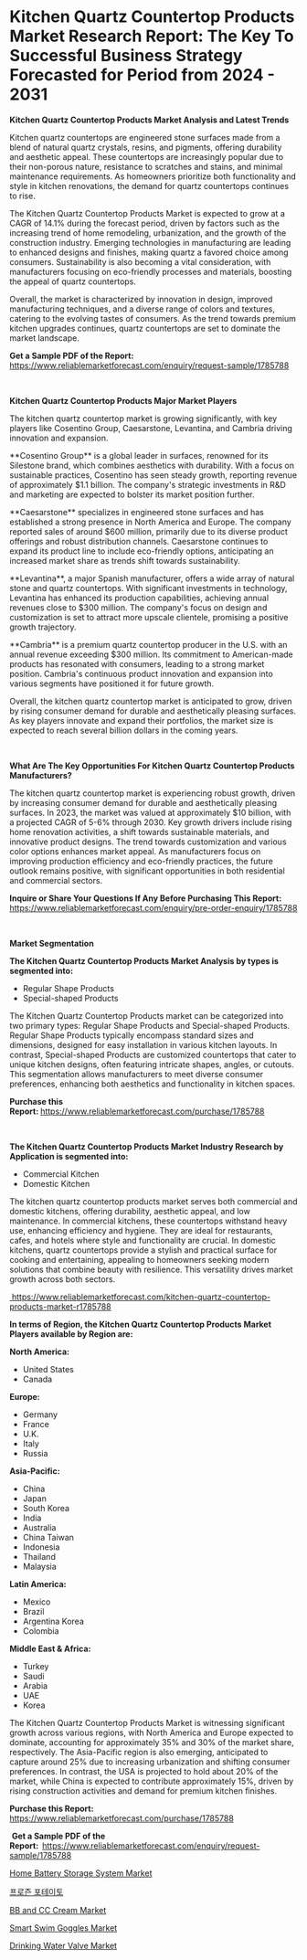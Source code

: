 <p><h1>Kitchen Quartz Countertop Products Market Research Report: The Key To Successful Business Strategy Forecasted for Period from 2024 - 2031</h1></p><p><strong>Kitchen Quartz Countertop Products Market Analysis and Latest Trends</strong></p>
<p><p>Kitchen quartz countertops are engineered stone surfaces made from a blend of natural quartz crystals, resins, and pigments, offering durability and aesthetic appeal. These countertops are increasingly popular due to their non-porous nature, resistance to scratches and stains, and minimal maintenance requirements. As homeowners prioritize both functionality and style in kitchen renovations, the demand for quartz countertops continues to rise.</p><p>The Kitchen Quartz Countertop Products Market is expected to grow at a CAGR of 14.1% during the forecast period, driven by factors such as the increasing trend of home remodeling, urbanization, and the growth of the construction industry. Emerging technologies in manufacturing are leading to enhanced designs and finishes, making quartz a favored choice among consumers. Sustainability is also becoming a vital consideration, with manufacturers focusing on eco-friendly processes and materials, boosting the appeal of quartz countertops.</p><p>Overall, the market is characterized by innovation in design, improved manufacturing techniques, and a diverse range of colors and textures, catering to the evolving tastes of consumers. As the trend towards premium kitchen upgrades continues, quartz countertops are set to dominate the market landscape.</p></p>
<p><strong>Get a Sample PDF of the Report:&nbsp;</strong> <a href="https://www.reliablemarketforecast.com/enquiry/request-sample/1785788?utm_campaign=1840&utm_medium=2&utm_source=Github&utm_content=ia&utm_term=19122024&utm_id=kitchen-quartz-countertop-products">https://www.reliablemarketforecast.com/enquiry/request-sample/1785788</a></p>
<p>&nbsp;</p>
<p><strong>Kitchen Quartz Countertop Products Major Market Players</strong></p>
<p><p>The kitchen quartz countertop market is growing significantly, with key players like Cosentino Group, Caesarstone, Levantina, and Cambria driving innovation and expansion. </p><p>**Cosentino Group** is a global leader in surfaces, renowned for its Silestone brand, which combines aesthetics with durability. With a focus on sustainable practices, Cosentino has seen steady growth, reporting revenue of approximately $1.1 billion. The company's strategic investments in R&D and marketing are expected to bolster its market position further.</p><p>**Caesarstone** specializes in engineered stone surfaces and has established a strong presence in North America and Europe. The company reported sales of around $600 million, primarily due to its diverse product offerings and robust distribution channels. Caesarstone continues to expand its product line to include eco-friendly options, anticipating an increased market share as trends shift towards sustainability.</p><p>**Levantina**, a major Spanish manufacturer, offers a wide array of natural stone and quartz countertops. With significant investments in technology, Levantina has enhanced its production capabilities, achieving annual revenues close to $300 million. The company's focus on design and customization is set to attract more upscale clientele, promising a positive growth trajectory.</p><p>**Cambria** is a premium quartz countertop producer in the U.S. with an annual revenue exceeding $300 million. Its commitment to American-made products has resonated with consumers, leading to a strong market position. Cambria's continuous product innovation and expansion into various segments have positioned it for future growth.</p><p>Overall, the kitchen quartz countertop market is anticipated to grow, driven by rising consumer demand for durable and aesthetically pleasing surfaces. As key players innovate and expand their portfolios, the market size is expected to reach several billion dollars in the coming years.</p></p>
<p>&nbsp;</p>
<p><strong>What Are The Key Opportunities For Kitchen Quartz Countertop Products Manufacturers?</strong></p>
<p><p>The kitchen quartz countertop market is experiencing robust growth, driven by increasing consumer demand for durable and aesthetically pleasing surfaces. In 2023, the market was valued at approximately $10 billion, with a projected CAGR of 5-6% through 2030. Key growth drivers include rising home renovation activities, a shift towards sustainable materials, and innovative product designs. The trend towards customization and various color options enhances market appeal. As manufacturers focus on improving production efficiency and eco-friendly practices, the future outlook remains positive, with significant opportunities in both residential and commercial sectors.</p></p>
<p><strong>Inquire or Share Your Questions If Any Before Purchasing This Report:</strong> <a href="https://www.reliablemarketforecast.com/enquiry/pre-order-enquiry/1785788?utm_campaign=1840&utm_medium=2&utm_source=Github&utm_content=ia&utm_term=19122024&utm_id=kitchen-quartz-countertop-products">https://www.reliablemarketforecast.com/enquiry/pre-order-enquiry/1785788</a></p>
<p>&nbsp;</p>
<p><strong>Market Segmentation</strong></p>
<p><strong>The Kitchen Quartz Countertop Products Market Analysis by types is segmented into:</strong></p>
<p><ul><li>Regular Shape Products</li><li>Special-shaped Products</li></ul></p>
<p><p>The Kitchen Quartz Countertop Products market can be categorized into two primary types: Regular Shape Products and Special-shaped Products. Regular Shape Products typically encompass standard sizes and dimensions, designed for easy installation in various kitchen layouts. In contrast, Special-shaped Products are customized countertops that cater to unique kitchen designs, often featuring intricate shapes, angles, or cutouts. This segmentation allows manufacturers to meet diverse consumer preferences, enhancing both aesthetics and functionality in kitchen spaces.</p></p>
<p><strong>Purchase this Report:&nbsp;</strong><a href="https://www.reliablemarketforecast.com/purchase/1785788?utm_campaign=1840&utm_medium=2&utm_source=Github&utm_content=ia&utm_term=19122024&utm_id=kitchen-quartz-countertop-products">https://www.reliablemarketforecast.com/purchase/1785788</a></p>
<p>&nbsp;</p>
<p><strong>The Kitchen Quartz Countertop Products Market Industry Research by Application is segmented into:</strong></p>
<p><ul><li>Commercial Kitchen</li><li>Domestic Kitchen</li></ul></p>
<p><p>The kitchen quartz countertop products market serves both commercial and domestic kitchens, offering durability, aesthetic appeal, and low maintenance. In commercial kitchens, these countertops withstand heavy use, enhancing efficiency and hygiene. They are ideal for restaurants, cafes, and hotels where style and functionality are crucial. In domestic kitchens, quartz countertops provide a stylish and practical surface for cooking and entertaining, appealing to homeowners seeking modern solutions that combine beauty with resilience. This versatility drives market growth across both sectors.</p></p>
<p><a href="https://www.reliablemarketforecast.com/kitchen-quartz-countertop-products-market-r1785788?utm_campaign=1840&utm_medium=2&utm_source=Github&utm_content=ia&utm_term=19122024&utm_id=kitchen-quartz-countertop-products">&nbsp;https://www.reliablemarketforecast.com/kitchen-quartz-countertop-products-market-r1785788</a></p>
<p><strong>In terms of Region, the Kitchen Quartz Countertop Products Market Players available by Region are:</strong></p>
<p>
    <p> <strong> North America: </strong>
        <ul>
            <li>United States</li>
            <li>Canada</li>
        </ul>
        </p> 
    <p> <strong> Europe: </strong>
        <ul>
            <li>Germany</li>
            <li>France</li>
            <li>U.K.</li>
            <li>Italy</li>
            <li>Russia</li>
        </ul>
        </p> 
    <p> <strong> Asia-Pacific: </strong>
        <ul>
            <li>China</li>
            <li>Japan</li>
            <li>South Korea</li>
            <li>India</li>
            <li>Australia</li>
            <li>China Taiwan</li>
            <li>Indonesia</li>
            <li>Thailand</li>
            <li>Malaysia</li>
        </ul>
        </p> 
    <p> <strong> Latin America: </strong>
        <ul>
            <li>Mexico</li>
            <li>Brazil</li>
            <li>Argentina Korea</li>
            <li>Colombia</li>
        </ul>
        </p> 
    <p> <strong> Middle East & Africa: </strong>
        <ul>
            <li>Turkey</li>
            <li>Saudi</li>
            <li>Arabia</li>
            <li>UAE</li>
            <li>Korea</li>
        </ul>
    </p>
    </p>
<p><p>The Kitchen Quartz Countertop Products Market is witnessing significant growth across various regions, with North America and Europe expected to dominate, accounting for approximately 35% and 30% of the market share, respectively. The Asia-Pacific region is also emerging, anticipated to capture around 25% due to increasing urbanization and shifting consumer preferences. In contrast, the USA is projected to hold about 20% of the market, while China is expected to contribute approximately 15%, driven by rising construction activities and demand for premium kitchen finishes.</p></p>
<p><strong>Purchase this Report: </strong><a href="https://www.reliablemarketforecast.com/purchase/1785788?utm_campaign=1840&utm_medium=2&utm_source=Github&utm_content=ia&utm_term=19122024&utm_id=kitchen-quartz-countertop-products">https://www.reliablemarketforecast.com/purchase/1785788</a></p>
<p>&nbsp;<strong>Get a Sample PDF of the Report:&nbsp;&nbsp;</strong><a href="https://www.reliablemarketforecast.com/enquiry/request-sample/1785788?utm_campaign=1840&utm_medium=2&utm_source=Github&utm_content=ia&utm_term=19122024&utm_id=kitchen-quartz-countertop-products">https://www.reliablemarketforecast.com/enquiry/request-sample/1785788</a></p>
<p><strong></strong></p>
<p><p><a href="https://www.linkedin.com/pulse/transforming-connectivity-exploring-home-battery-storage-ethye?utm_campaign=1840&utm_medium=2&utm_source=Github&utm_content=ia&utm_term=19122024&utm_id=kitchen-quartz-countertop-products">Home Battery Storage System Market</a></p><p><a href="https://github.com/laholand/Market-Research-Report-List-6/blob/main/949012728789.md?utm_campaign=1840&utm_medium=2&utm_source=Github&utm_content=ia&utm_term=19122024&utm_id=kitchen-quartz-countertop-products">프로즌 포테이토</a></p><p><a href="https://www.linkedin.com/pulse/analyzing-bb-cc-cream-markets-growth-trajectory-projected-aeknf?utm_campaign=1840&utm_medium=2&utm_source=Github&utm_content=ia&utm_term=19122024&utm_id=kitchen-quartz-countertop-products">BB and CC Cream Market</a></p><p><a href="https://www.linkedin.com/pulse/market-forecasting-change-global-smart-swim-goggles-dynamics-7zzzf?utm_campaign=1840&utm_medium=2&utm_source=Github&utm_content=ia&utm_term=19122024&utm_id=kitchen-quartz-countertop-products">Smart Swim Goggles Market</a></p><p><a href="https://www.linkedin.com/pulse/in-depth-analysis-global-drinking-water-valve-market-scope-lqswe?utm_campaign=1840&utm_medium=2&utm_source=Github&utm_content=ia&utm_term=19122024&utm_id=kitchen-quartz-countertop-products">Drinking Water Valve Market</a></p></p>